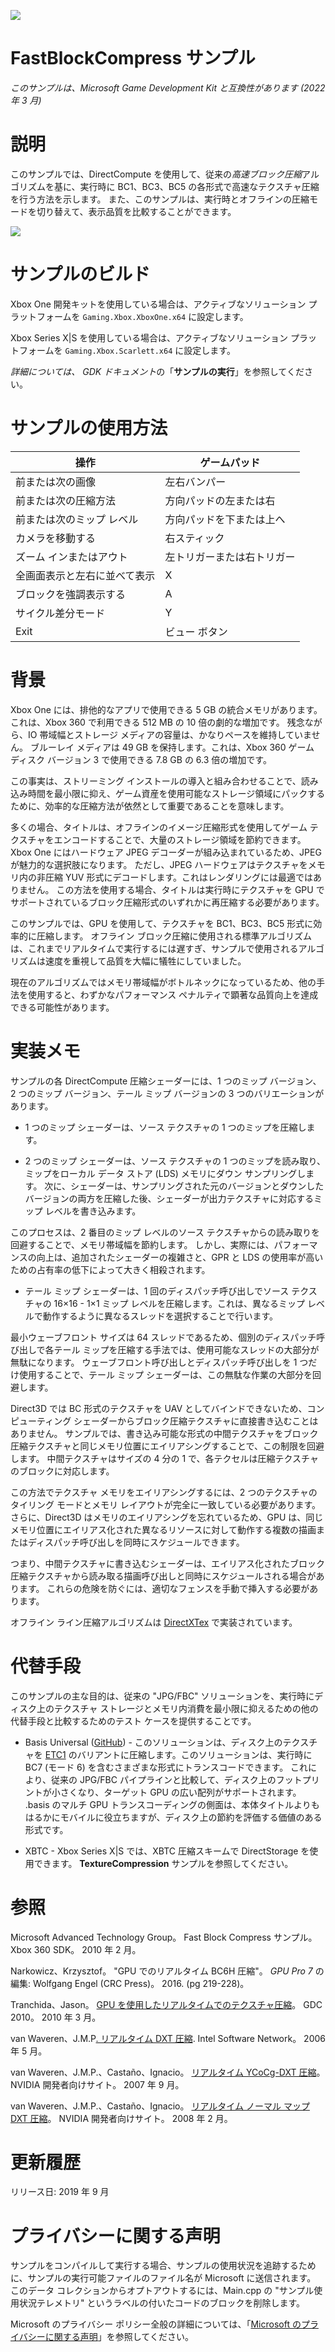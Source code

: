 ![](./media/image1.png)

# FastBlockCompress サンプル

*このサンプルは、Microsoft Game Development Kit と互換性があります (2022 年 3 月)*

# 説明

このサンプルでは、DirectCompute を使用して、従来の*高速ブロック圧縮*アルゴリズムを基に、実行時に BC1、BC3、BC5 の各形式で高速なテクスチャ圧縮を行う方法を示します。 また、このサンプルは、実行時とオフラインの圧縮モードを切り替えて、表示品質を比較することができます。

![](./media/image2.jpeg)

# サンプルのビルド

Xbox One 開発キットを使用している場合は、アクティブなソリューション プラットフォームを `Gaming.Xbox.XboxOne.x64` に設定します。

Xbox Series X|S を使用している場合は、アクティブなソリューション プラットフォームを `Gaming.Xbox.Scarlett.x64` に設定します。

*詳細については、* *GDK ドキュメント*の「__サンプルの実行__」を参照してください。

# サンプルの使用方法

| 操作 | ゲームパッド |
|---|---|
| 前または次の画像 | 左右バンパー |
| 前または次の圧縮方法 | 方向パッドの左または右 |
| 前または次のミップ レベル | 方向パッドを下または上へ |
| カメラを移動する | 右スティック |
| ズーム インまたはアウト | 左トリガーまたは右トリガー |
| 全画面表示と左右に並べて表示 | X |
| ブロックを強調表示する | A |
| サイクル差分モード | Y |
| Exit | ビュー ボタン |

# 背景

Xbox One には、排他的なアプリで使用できる 5 GB の統合メモリがあります。これは、Xbox 360 で利用できる 512 MB の 10 倍の劇的な増加です。 残念ながら、IO 帯域幅とストレージ メディアの容量は、かなりペースを維持していません。 ブルーレイ メディアは 49 GB を保持します。これは、Xbox 360 ゲーム ディスク バージョン 3 で使用できる 7.8 GB の 6.3 倍の増加です。

この事実は、ストリーミング インストールの導入と組み合わせることで、読み込み時間を最小限に抑え、ゲーム資産を使用可能なストレージ領域にパックするために、効率的な圧縮方法が依然として重要であることを意味します。

多くの場合、タイトルは、オフラインのイメージ圧縮形式を使用してゲーム テクスチャをエンコードすることで、大量のストレージ領域を節約できます。 Xbox One にはハードウェア JPEG デコーダーが組み込まれているため、JPEG が魅力的な選択肢になります。 ただし、JPEG ハードウェアはテクスチャをメモリ内の非圧縮 YUV 形式にデコードします。これはレンダリングには最適ではありません。 この方法を使用する場合、タイトルは実行時にテクスチャを GPU でサポートされているブロック圧縮形式のいずれかに再圧縮する必要があります。

このサンプルでは、GPU を使用して、テクスチャを BC1、BC3、BC5 形式に効率的に圧縮します。 オフライン ブロック圧縮に使用される標準アルゴリズムは、これまでリアルタイムで実行するには遅すぎ、サンプルで使用されるアルゴリズムは速度を重視して品質を大幅に犠牲にしていました。

現在のアルゴリズムではメモリ帯域幅がボトルネックになっているため、他の手法を使用すると、わずかなパフォーマンス ペナルティで顕著な品質向上を達成できる可能性があります。

# 実装メモ

サンプルの各 DirectCompute 圧縮シェーダーには、1 つのミップ バージョン、2 つのミップ バージョン、テール ミップ バージョンの 3 つのバリエーションがあります。

- 1 つのミップ シェーダーは、ソース テクスチャの 1 つのミップを圧縮します。

- 2 つのミップ シェーダーは、ソース テクスチャの 1 つのミップを読み取り、ミップをローカル データ ストア (LDS) メモリにダウン サンプリングします。 次に、シェーダーは、サンプリングされた元のバージョンとダウンしたバージョンの両方を圧縮した後、シェーダーが出力テクスチャに対応するミップ レベルを書き込みます。

このプロセスは、2 番目のミップ レベルのソース テクスチャからの読み取りを回避することで、メモリ帯域幅を節約します。 しかし、実際には、パフォーマンスの向上は、追加されたシェーダーの複雑さと、GPR と LDS の使用率が高いための占有率の低下によって大きく相殺されます。

- テール ミップ シェーダーは、1 回のディスパッチ呼び出しでソース テクスチャの 16×16 - 1×1 ミップ レベルを圧縮します。これは、異なるミップ レベルで動作するように異なるスレッドを選択することで行います。

最小ウェーブフロント サイズは 64 スレッドであるため、個別のディスパッチ呼び出しで各テール ミップを圧縮する手法では、使用可能なスレッドの大部分が無駄になります。 ウェーブフロント呼び出しとディスパッチ呼び出しを 1 つだけ使用することで、テール ミップ シェーダーは、この無駄な作業の大部分を回避します。

Direct3D では BC 形式のテクスチャを UAV としてバインドできないため、コンピューティング シェーダーからブロック圧縮テクスチャに直接書き込むことはありません。 サンプルでは、書き込み可能な形式の中間テクスチャをブロック圧縮テクスチャと同じメモリ位置にエイリアシングすることで、この制限を回避します。 中間テクスチャはサイズの 4 分の 1 で、各テクセルは圧縮テクスチャのブロックに対応します。

この方法でテクスチャ メモリをエイリアシングするには、2 つのテクスチャのタイリング モードとメモリ レイアウトが完全に一致している必要があります。 さらに、Direct3D はメモリのエイリアシングを忘れているため、GPU は、同じメモリ位置にエイリアス化された異なるリソースに対して動作する複数の描画またはディスパッチ呼び出しを同時にスケジュールできます。

つまり、中間テクスチャに書き込むシェーダーは、エイリアス化されたブロック圧縮テクスチャから読み取る描画呼び出しと同時にスケジュールされる場合があります。 これらの危険を防ぐには、適切なフェンスを手動で挿入する必要があります。

オフライン ライン圧縮アルゴリズムは [DirectXTex](https://github.com/Microsoft/DirectXTex/) で実装されています。

# 代替手段

このサンプルの主な目的は、従来の "JPG/FBC" ソリューションを、実行時にディスク上のテクスチャ ストレージとメモリ内消費を最小限に抑えるための他の代替手段と比較するためのテスト ケースを提供することです。

- Basis Universal ([GitHub](https://github.com/BinomialLLC/basis_universal/)) - このソリューションは、ディスク上のテクスチャを [ETC1](https://github.com/Ericsson/ETCPACK) のバリアントに圧縮します。このソリューションは、実行時に BC7 (モード 6) を含むさまざまな形式にトランスコードできます。 これにより、従来の JPG/FBC パイプラインと比較して、ディスク上のフットプリントが小さくなり、ターゲット GPU の広い配列がサポートされます。 .basis のマルチ GPU トランスコーディングの側面は、本体タイトルよりもはるかにモバイルに役立ちますが、ディスク上の節約を評価する価値のある形式です。

- XBTC - Xbox Series X|S では、XBTC 圧縮スキームで DirectStorage を使用できます。 **TextureCompression** サンプルを参照してください。

# 参照

Microsoft Advanced Technology Group。 Fast Block Compress サンプル。 Xbox 360 SDK。 2010 年 2 月。

Narkowicz、Krzysztof。 "GPU でのリアルタイム BC6H 圧縮"。 *GPU Pro 7* の編集: Wolfgang Engel (CRC Press)。 2016. (pg 219-228)。

Tranchida、Jason。 [GPU を使用したリアルタイムでのテクスチャ圧縮](http://www.gdcvault.com/play/1012554/Texture-compression-in-real-time)。 GDC 2010。 2010 年 3 月。

van Waveren、J.M.P[. リアルタイム DXT 圧縮](https://software.intel.com/sites/default/files/23/1d/324337_324337.pdf). Intel Software Network。 2006 年 5 月。

van Waveren、J.M.P.、Castaño、Ignacio。 [リアルタイム YCoCg-DXT 圧縮](https://www.nvidia.com/object/real-time-ycocg-dxt-compression.html)。 NVIDIA 開発者向けサイト。 2007 年 9 月。

van Waveren、J.M.P.、Castaño、Ignacio。 [リアルタイム ノーマル マップ DXT 圧縮](http://developer.download.nvidia.com/whitepapers/2008/real-time-normal-map-dxt-compression.pdf)。 NVIDIA 開発者向けサイト。 2008 年 2 月。

# 更新履歴

リリース日: 2019 年 9 月

# プライバシーに関する声明

サンプルをコンパイルして実行する場合、サンプルの使用状況を追跡するために、サンプルの実行可能ファイルのファイル名が Microsoft に送信されます。 このデータ コレクションからオプトアウトするには、Main.cpp の "サンプル使用状況テレメトリ" というラベルの付いたコードのブロックを削除します。

Microsoft のプライバシー ポリシー全般の詳細については、「[Microsoft のプライバシーに関する声明](https://privacy.microsoft.com/en-us/privacystatement/)」を参照してください。


